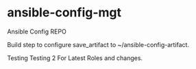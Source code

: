 # ansible-config-mgt
Ansible Config REPO

Build step to configure save_artifact to ~/ansible-config-artifact.

Testing
Testing 2 For Latest Roles and changes. 